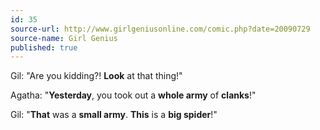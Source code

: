 ```yaml
---
id: 35
source-url: http://www.girlgeniusonline.com/comic.php?date=20090729
source-name: Girl Genius
published: true
---
```

 Gil: "Are you kidding?! **Look** at that thing!"

 Agatha: "**Yesterday**, you took out a **whole army** of **clanks**!"

 Gil: "**That** was a **small army**. **This** is a **big spider**!"
